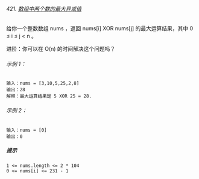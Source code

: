 ###### 421. [数组中两个数的最大异或值](https://leetcode-cn.com/problems/maximum-xor-of-two-numbers-in-an-array/)

给你一个整数数组 nums ，返回 nums[i] XOR nums[j] 的最大运算结果，其中 0 ≤ i ≤ j < n 。

进阶：你可以在 O(n) 的时间解决这个问题吗？

###### 示例 1：

```
输入：nums = [3,10,5,25,2,8]
输出：28
解释：最大运算结果是 5 XOR 25 = 28.
```

###### 示例 2：

```
输入：nums = [0]
输出：0
```
##### 提示

```
1 <= nums.length <= 2 * 104
0 <= nums[i] <= 231 - 1
```


